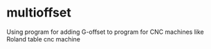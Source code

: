 # multioffset
Using program for adding G-offset to program for CNC machines like Roland table cnc machine
